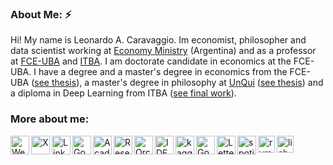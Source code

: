 ### About Me: ⚡
Hi! My name is Leonardo A. Caravaggio. Im economist, philosopher and data scientist working at [Economy Ministry](https://www.argentina.gob.ar/economia) (Argentina) and as a professor at [FCE-UBA](https://www.economicas.uba.ar/) and [ITBA](https://www.itba.edu.ar/). I am doctorate candidate in economics at the FCE-UBA. I have a degree and a master's degree in economics from the FCE-UBA ([see thesis](https://github.com/LCaravaggio/FelicidadyEconomia)), a master's degree in philosophy at [UnQui](http://www.unq.edu.ar/) ([see thesis](https://github.com/LCaravaggio/SobreFelicidad)) and a diploma in Deep Learning from ITBA ([see final work](https://github.com/LCaravaggio/DeepLearning_ITBA/blob/main/CV/TPFinal/CNN_Style_Transfer.ipynb)). <br />

### More about me:  
[<img align="left" alt="Website"        width="30px" src="https://img.icons8.com/?size=80&id=i5AvNTkFop7s&format=png" />][website]
[<img align="left" alt="X"        width="30px" src="https://img.icons8.com/?size=64&id=bG29Ckcdp6YP&format=png" />][twitter]
[<img align="left" alt="LinkedIn"       width="30px" src="https://img.icons8.com/?size=64&id=118979&format=png" />][linkedin]
[<img align="left" alt="Google Scholar" width="30px" src="https://img.icons8.com/?size=48&id=drPiDBy9kkJ3&format=png" />][googlescholar]
[<img align="left" alt="Academia"       width="30px" src="https://img.icons8.com/?size=80&id=wtLhjRpd1QxA&format=png" />][academia]
[<img align="left" alt="ResearchGate"   width="30px" src="https://img.icons8.com/?size=80&id=rJe4LeuAg1VI&format=png" />][researchgate]
[<img align="left" alt="Orcid"   width="30px" src="https://upload.wikimedia.org/wikipedia/commons/thumb/0/06/ORCID_iD.svg/512px-ORCID_iD.svg.png" />][orcid]
[<img align="left" alt="IDEAS Repec"    width="30px" src="https://pbs.twimg.com/profile_images/689280262476140544/ny0YYb-M_400x400.png" />][ideasrepec]
[<img align="left" alt="kaggle"      width="30px" src="https://img.icons8.com/?size=80&id=bMncK0wGFANA&format=png" />][kaggle]
[<img align="left" alt="Goodreads"      width="30px" src="https://img.icons8.com/?size=80&id=OAalHFPavJqq&format=png" />][goodreads]
[<img align="left" alt="Letterboxd"      width="30px" src="https://img.icons8.com/?size=80&id=kbIgPQdusYRB&format=png" />][letterboxd]
[<img align="left" alt="spotify"      width="30px" src="https://img.icons8.com/?size=64&id=W9M6LCrTvolF&format=png" />][spotify]
[<img align="left" alt="rym"      width="27px" src="https://miro.medium.com/v2/1*VMw8Wwa_rnHkNIOOcBkXww.png" />][rym]
[<img align="left" alt="lichess"      width="27px" src="https://avatars.githubusercontent.com/u/16491637?v=4" />][lichess]




[website]: https://lcaravaggio.github.io/
[twitter]: https://x.com/leocaravaggio
[linkedin]: https://www.linkedin.com/in/leocaravaggio
[googlescholar]: https://scholar.google.com.ar/citations?user=2rituZIAAAAJ&hl=es
[academia]: https://uba.academia.edu/LeonardoCaravaggio
[orcid]: https://orcid.org/0000-0003-2758-116X
[rym]: https://rateyourmusic.com/~LCaravaggio
[goodreads]: https://www.goodreads.com/user/show/23829766-leonardo
[researchgate]: https://www.researchgate.net/profile/Leonardo-Caravaggio
[ideasrepec]: https://ideas.repec.org/f/pca1267.html
[letterboxd]: https://letterboxd.com/lcaravaggio/
[spotify]: https://open.spotify.com/user/leocaravaggio
[lichess]: https://lichess.org/@/Lekas
[kaggle]:https://www.kaggle.com/leonardocaravaggio

<br />
